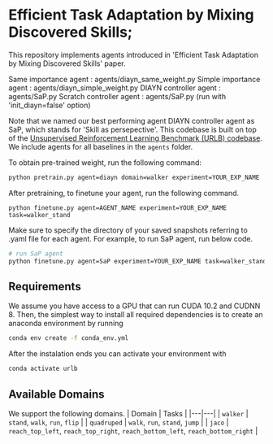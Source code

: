 # Efficient Task Adaptation by Mixing Discovered Skills; 

This repository implements agents introduced in 'Efficient Task Adaptation by Mixing Discovered Skills' paper.

Same importance agent : agents/diayn_same_weight.py
Simple importance agent : agents/diayn_simple_weight.py
DIAYN controller agent : agents/SaP.py
Scratch controller agent : agents/SaP.py (run with 'init_diayn=false' option)

Note that we named our best performing agent DIAYN controller agent as SaP, which stands for 'Skill as persepective'.
This codebase is built on top of the [Unsupervised Reinforcement Learning Benchmark (URLB) codebase](https://github.com/rll-research/url_benchmark). We include agents for all baselines in the `agents` folder.

To obtain pre-trained weight, run the following command:
```sh
python pretrain.py agent=diayn domain=walker experiment=YOUR_EXP_NAME
```

After pretraining, to finetune your agent, run the following command.
```
python finetune.py agent=AGENT_NAME experiment=YOUR_EXP_NAME task=walker_stand
```

Make sure to specify the directory of your saved snapshots referring to .yaml file for each agent.
For example, to run SaP agent, run below code.

```sh
# run SaP agent
python finetune.py agent=SaP experiment=YOUR_EXP_NAME task=walker_stand
```


## Requirements
We assume you have access to a GPU that can run CUDA 10.2 and CUDNN 8. Then, the simplest way to install all required dependencies is to create an anaconda environment by running
```sh
conda env create -f conda_env.yml
```
After the instalation ends you can activate your environment with
```sh
conda activate urlb
```

## Available Domains
We support the following domains.
| Domain | Tasks |
|---|---|
| `walker` | `stand`, `walk`, `run`, `flip` |
| `quadruped` | `walk`, `run`, `stand`, `jump` |
| `jaco` | `reach_top_left`, `reach_top_right`, `reach_bottom_left`, `reach_bottom_right` |